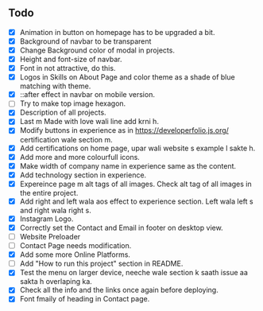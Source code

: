 ## Todo
- [x] Animation in button on homepage has to be upgraded a bit. 
- [x] Background of navbar to be transparent
- [x] Change Background color of modal in projects.
- [x] Height and font-size of navbar.
- [x] Font in not attractive, do this. 
- [x] Logos in Skills on About Page and color theme as a shade of blue matching with theme.
- [x] ::after effect in navbar on mobile version. 
- [ ] Try to make top image hexagon.
- [x] Description of all projects.
- [x] Last m Made with love wali line add krni h.
- [x] Modify buttons in experience as in https://developerfolio.js.org/ certification wale section m.
- [x] Add certifications on home page, upar wali website s example l sakte h.
- [x] Add more and more colourfull icons. 
- [x] Make width of company name in experience same as the content.
- [x] Add technology section in experience.
- [x] Expereince page m alt tags of all images. Check alt tag of all images in the entire project. 
- [x] Add right and left wala aos effect to experience section. Left wala left s and right wala right s.
- [x] Instagram Logo.
- [x] Correctly set the Contact and Email in footer on desktop view.
- [ ] Website Preloader
- [ ] Contact Page needs modification.
- [x] Add some more Online Platforms.
- [ ] Add "How to run this project" section in README.
- [x] Test the menu on larger device, neeche wale section k saath issue aa sakta h overlaping ka.
- [x] Check all the info and the links once again before deploying.
- [x] Font fmaily of heading in Contact page.